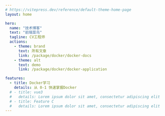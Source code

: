 ```yaml
---
# https://vitepress.dev/reference/default-theme-home-page
layout: home

hero:
  name: "技术博客"
  text: "前端菜鸟"
  tagline: CV工程师
  actions:
    - theme: brand
      text: 所有文章
      link: /package/docker/docker-docs
    - theme: alt
      text: demo
      link: /package/docker/docker-application

features:
  - title: Docker学习
    details: 从 0-1 快速掌握Docker
  # - title: vue3
  #   details: Lorem ipsum dolor sit amet, consectetur adipiscing elit
  # - title: Feature C
  #   details: Lorem ipsum dolor sit amet, consectetur adipiscing elit
---
```


